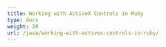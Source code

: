 ```yaml
---
title: Working with ActiveX Controls in Ruby
type: docs
weight: 20
url: /java/working-with-activex-controls-in-ruby/
---
```


